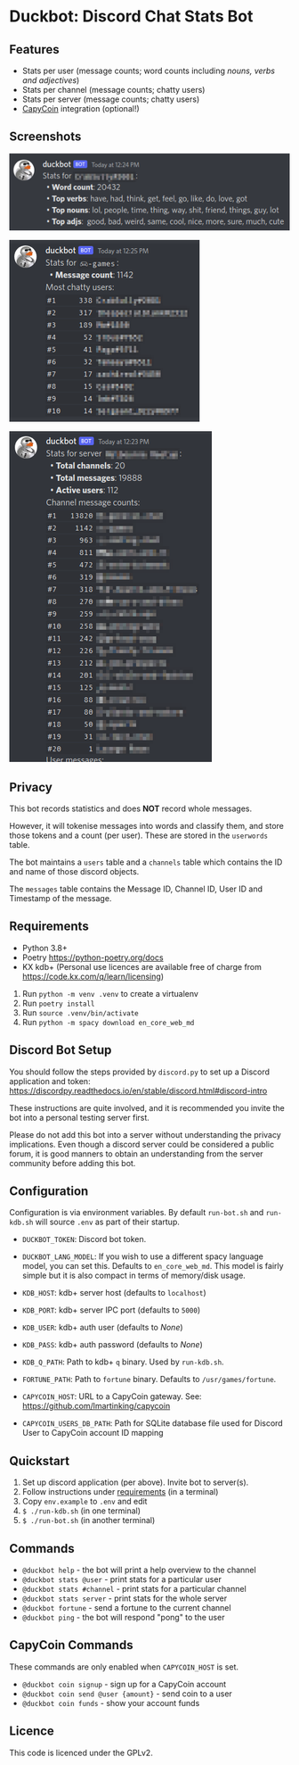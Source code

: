 # Duckbot: Discord Chat Stats Bot

## Features

 * Stats per user (message counts; word counts including _nouns, verbs and adjectives_) 
 * Stats per channel (message counts; chatty users)
 * Stats per server (message counts; chatty users)
 * [CapyCoin](https://github.com/lmartinking/capycoin) integration (optional!)

## Screenshots

![User Stats](docs/user_stats.png)

![Channel Stats](docs/channel_stats.png)

![Server Stats](docs/server_stats.png)

## Privacy

This bot records statistics and does **NOT** record whole messages.

However, it will tokenise messages into words and classify them, and store
those tokens and a count (per user). These are stored in the `userwords` table.

The bot maintains a `users` table and a `channels` table which contains
the ID and name of those discord objects.

The `messages` table contains the Message ID, Channel ID, User ID and
Timestamp of the message.

## Requirements

 * Python 3.8+
 * Poetry <https://python-poetry.org/docs>
 * KX kdb+ (Personal use licences are available free of charge from
   <https://code.kx.com/q/learn/licensing>)

 1. Run `python -m venv .venv` to create a virtualenv
 2. Run `poetry install`
 3. Run `source .venv/bin/activate`
 4. Run `python -m spacy download en_core_web_md`


## Discord Bot Setup

You should follow the steps provided by `discord.py` to set up a
Discord application and token: <https://discordpy.readthedocs.io/en/stable/discord.html#discord-intro>

These instructions are quite involved, and it is recommended you invite the
bot into a personal testing server first.

Please do not add this bot into a server without understanding the privacy
implications. Even though a discord server could be considered a public forum,
it is good manners to obtain an understanding from the server community before
adding this bot.

## Configuration

Configuration is via environment variables. By default `run-bot.sh` and `run-kdb.sh`
will source `.env` as part of their startup.

 * `DUCKBOT_TOKEN`: Discord bot token.
 * `DUCKBOT_LANG_MODEL`: If you wish to use a different spacy language model,
   you can set this. Defaults to `en_core_web_md`. This model is fairly simple
   but it is also compact in terms of memory/disk usage.

 * `KDB_HOST`: kdb+ server host (defaults to `localhost`)
 * `KDB_PORT`: kdb+ server IPC port (defaults to `5000`) 
 * `KDB_USER`: kdb+ auth user (defaults to _None_)
 * `KDB_PASS`: kdb+ auth password (defaults to _None_)

 * `KDB_Q_PATH`: Path to kdb+ `q` binary. Used by `run-kdb.sh`.

 * `FORTUNE_PATH`: Path to `fortune` binary. Defaults to `/usr/games/fortune`.

 * `CAPYCOIN_HOST`: URL to a CapyCoin gateway. See: https://github.com/lmartinking/capycoin
 * `CAPYCOIN_USERS_DB_PATH`: Path for SQLite database file used for Discord User
   to CapyCoin account ID mapping

## Quickstart

 1. Set up discord application (per above). Invite bot to server(s).
 2. Follow instructions under [requirements](#requirements) (in a terminal)
 3. Copy `env.example` to `.env` and edit
 4. `$ ./run-kdb.sh` (in one terminal)
 5. `$ ./run-bot.sh` (in another terminal)

## Commands

 * `@duckbot help` - the bot will print a help overview to the channel
 * `@duckbot stats @user` - print stats for a particular user
 * `@duckbot stats #channel` - print stats for a particular channel
 * `@duckbot stats server` - print stats for the whole server
 * `@duckbot fortune` - send a fortune to the current channel
 * `@duckbot ping` - the bot will respond "pong" to the user

## CapyCoin Commands

These commands are only enabled when `CAPYCOIN_HOST` is set.

 * `@duckbot coin signup` - sign up for a CapyCoin account
 * `@duckbot coin send @user {amount}` - send coin to a user
 * `@duckbot coin funds` - show your account funds

## Licence

This code is licenced under the GPLv2.
